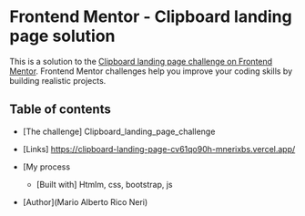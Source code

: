 # Frontend Mentor - Clipboard landing page solution

This is a solution to the [Clipboard landing page challenge on Frontend Mentor](https://www.frontendmentor.io/challenges/clipboard-landing-page-5cc9bccd6c4c91111378ecb9). Frontend Mentor challenges help you improve your coding skills by building realistic projects. 

## Table of contents

  - [The challenge] Clipboard_landing_page_challenge  
  - [Links] https://clipboard-landing-page-cv61qo90h-mnerixbs.vercel.app/
- [My process
  - [Built with] Htmlm, css, bootstrap, js

- [Author](Mario Alberto Rico Neri)

